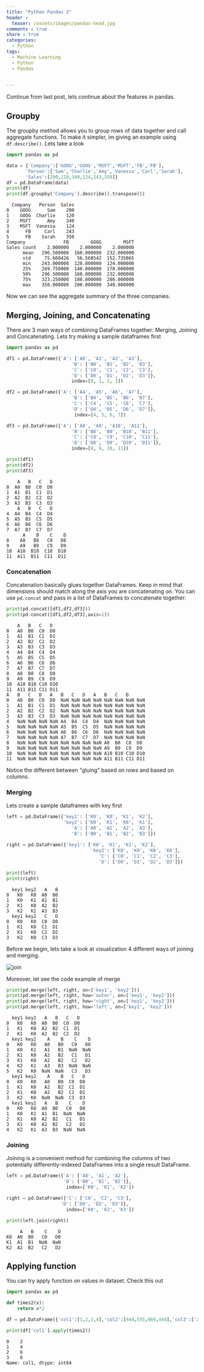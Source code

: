 ```yaml
---
title: "Python Pandas 2"
header :
  teaser: /assets/images/pandas-head.jpg
comments : true
share : true
categories:
  - Python
tags:
  - Machine Learning
  - Python
  - Pandas
 

---
```


Continue from last post, lets continue about the features in pandas.

## Groupby

The groupby method allows you to group rows of data together and call aggregate functions. To make it simpler, im giving an example using `df.describe()`. Lets take a look

```python
import pandas as pd

data = {'Company':['GOOG','GOOG','MSFT','MSFT','FB','FB'],
       'Person':['Sam','Charlie','Amy','Vanessa','Carl','Sarah'],
       'Sales':[200,120,340,124,243,350]}
df = pd.DataFrame(data)
print(df)
print(df.groupby('Company').describe().transpose())
```

```
  Company   Person  Sales
0    GOOG      Sam    200
1    GOOG  Charlie    120
2    MSFT      Amy    340
3    MSFT  Vanessa    124
4      FB     Carl    243
5      FB    Sarah    350
Company              FB        GOOG        MSFT
Sales count    2.000000    2.000000    2.000000
      mean   296.500000  160.000000  232.000000
      std     75.660426   56.568542  152.735065
      min    243.000000  120.000000  124.000000
      25%    269.750000  140.000000  178.000000
      50%    296.500000  160.000000  232.000000
      75%    323.250000  180.000000  286.000000
      max    350.000000  200.000000  340.000000
```

Now we can see the aggregate summary of the three companies.

## Merging, Joining, and Concatenating

There are 3 main ways of combining DataFrames together: Merging, Joining and Concatenating. Lets try making a sample dataframes first

```python
import pandas as pd

df1 = pd.DataFrame({'A': ['A0', 'A1', 'A2', 'A3'],
                        'B': ['B0', 'B1', 'B2', 'B3'],
                        'C': ['C0', 'C1', 'C2', 'C3'],
                        'D': ['D0', 'D1', 'D2', 'D3']},
                        index=[0, 1, 2, 3])

df2 = pd.DataFrame({'A': ['A4', 'A5', 'A6', 'A7'],
                        'B': ['B4', 'B5', 'B6', 'B7'],
                        'C': ['C4', 'C5', 'C6', 'C7'],
                        'D': ['D4', 'D5', 'D6', 'D7']},
                         index=[4, 5, 6, 7]) 

df3 = pd.DataFrame({'A': ['A8', 'A9', 'A10', 'A11'],
                        'B': ['B8', 'B9', 'B10', 'B11'],
                        'C': ['C8', 'C9', 'C10', 'C11'],
                        'D': ['D8', 'D9', 'D10', 'D11']},
                        index=[8, 9, 10, 11])

print(df1)
print(df2)
print(df3)
```

```
    A   B   C   D
0  A0  B0  C0  D0
1  A1  B1  C1  D1
2  A2  B2  C2  D2
3  A3  B3  C3  D3
    A   B   C   D
4  A4  B4  C4  D4
5  A5  B5  C5  D5
6  A6  B6  C6  D6
7  A7  B7  C7  D7
      A    B    C    D
8    A8   B8   C8   D8
9    A9   B9   C9   D9
10  A10  B10  C10  D10
11  A11  B11  C11  D11
```

### Concatenation

Concatenation basically glues together DataFrames. Keep in mind that dimensions should match along the axis you are concatenating on. You can use `pd.concat` and pass in a list of DataFrames to concatenate together:

```python
print(pd.concat([df1,df2,df3]))
print(pd.concat([df1,df2,df3],axis=1))
```

```
	A	B	C	D
0	A0	B0	C0	D0
1	A1	B1	C1	D1
2	A2	B2	C2	D2
3	A3	B3	C3	D3
4	A4	B4	C4	D4
5	A5	B5	C5	D5
6	A6	B6	C6	D6
7	A7	B7	C7	D7
8	A8	B8	C8	D8
9	A9	B9	C9	D9
10	A10	B10	C10	D10
11	A11	B11	C11	D11
A	B	C	D	A	B	C	D	A	B	C	D
0	A0	B0	C0	D0	NaN	NaN	NaN	NaN	NaN	NaN	NaN	NaN
1	A1	B1	C1	D1	NaN	NaN	NaN	NaN	NaN	NaN	NaN	NaN
2	A2	B2	C2	D2	NaN	NaN	NaN	NaN	NaN	NaN	NaN	NaN
3	A3	B3	C3	D3	NaN	NaN	NaN	NaN	NaN	NaN	NaN	NaN
4	NaN	NaN	NaN	NaN	A4	B4	C4	D4	NaN	NaN	NaN	NaN
5	NaN	NaN	NaN	NaN	A5	B5	C5	D5	NaN	NaN	NaN	NaN
6	NaN	NaN	NaN	NaN	A6	B6	C6	D6	NaN	NaN	NaN	NaN
7	NaN	NaN	NaN	NaN	A7	B7	C7	D7	NaN	NaN	NaN	NaN
8	NaN	NaN	NaN	NaN	NaN	NaN	NaN	NaN	A8	B8	C8	D8
9	NaN	NaN	NaN	NaN	NaN	NaN	NaN	NaN	A9	B9	C9	D9
10	NaN	NaN	NaN	NaN	NaN	NaN	NaN	NaN	A10	B10	C10	D10
11	NaN	NaN	NaN	NaN	NaN	NaN	NaN	NaN	A11	B11	C11	D11
```

Notice the different between "gluing" based on rows and based on columns.

### Merging

Lets create a sample dataframes with key first

```python
left = pd.DataFrame({'key1': ['K0', 'K0', 'K1', 'K2'],
                     'key2': ['K0', 'K1', 'K0', 'K1'],
                        'A': ['A0', 'A1', 'A2', 'A3'],
                        'B': ['B0', 'B1', 'B2', 'B3']})
    
right = pd.DataFrame({'key1': ['K0', 'K1', 'K1', 'K2'],
                               'key2': ['K0', 'K0', 'K0', 'K0'],
                                  'C': ['C0', 'C1', 'C2', 'C3'],
                                  'D': ['D0', 'D1', 'D2', 'D3']})

print(left)
print(right)
```

```
  key1 key2   A   B
0   K0   K0  A0  B0
1   K0   K1  A1  B1
2   K1   K0  A2  B2
3   K2   K1  A3  B3
  key1 key2   C   D
0   K0   K0  C0  D0
1   K1   K0  C1  D1
2   K1   K0  C2  D2
3   K2   K0  C3  D3
```

Before we begin, lets take a look at visualization 4 different ways of joining and merging.

![join](https://i.ibb.co/x2M6vsG/join.png)

Moreover, let see the code example of merge

```python
print(pd.merge(left, right, on=['key1', 'key2']))
print(pd.merge(left, right, how='outer', on=['key1', 'key2']))
print(pd.merge(left, right, how='right', on=['key1', 'key2']))
print(pd.merge(left, right, how='left', on=['key1', 'key2']))
```

```
  key1 key2   A   B   C   D
0   K0   K0  A0  B0  C0  D0
1   K1   K0  A2  B2  C1  D1
2   K1   K0  A2  B2  C2  D2
  key1 key2    A    B    C    D
0   K0   K0   A0   B0   C0   D0
1   K0   K1   A1   B1  NaN  NaN
2   K1   K0   A2   B2   C1   D1
3   K1   K0   A2   B2   C2   D2
4   K2   K1   A3   B3  NaN  NaN
5   K2   K0  NaN  NaN   C3   D3
  key1 key2    A    B   C   D
0   K0   K0   A0   B0  C0  D0
1   K1   K0   A2   B2  C1  D1
2   K1   K0   A2   B2  C2  D2
3   K2   K0  NaN  NaN  C3  D3
  key1 key2   A   B    C    D
0   K0   K0  A0  B0   C0   D0
1   K0   K1  A1  B1  NaN  NaN
2   K1   K0  A2  B2   C1   D1
3   K1   K0  A2  B2   C2   D2
4   K2   K1  A3  B3  NaN  NaN
```

### Joining

Joining is a convenient method for combining the columns of two potentially differently-indexed DataFrames into a single result DataFrame.

```python
left = pd.DataFrame({'A': ['A0', 'A1', 'A2'],
                     'B': ['B0', 'B1', 'B2']},
                      index=['K0', 'K1', 'K2']) 

right = pd.DataFrame({'C': ['C0', 'C2', 'C3'],
                    'D': ['D0', 'D2', 'D3']},
                      index=['K0', 'K2', 'K3'])

print(left.join(right))
```

```
     A   B    C    D
K0  A0  B0   C0   D0
K1  A1  B1  NaN  NaN
K2  A2  B2   C2   D2
```

## Applying function

You can try apply function on values in dataset. Check this out

```python
import pandas as pd

def times2(x):
    return x*2

df = pd.DataFrame({'col1':[1,2,3,4],'col2':[444,555,666,444],'col3':['abc','def','ghi','xyz']})

print(df['col1'].apply(times2))
```

```
0    2
1    4
2    6
3    8
Name: col1, dtype: int64
```

